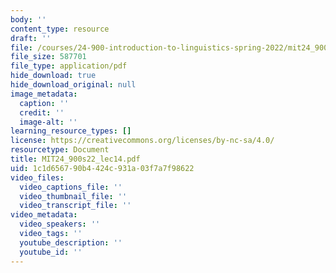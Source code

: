 ```yaml
---
body: ''
content_type: resource
draft: ''
file: /courses/24-900-introduction-to-linguistics-spring-2022/mit24_900s22_lec14.pdf
file_size: 587701
file_type: application/pdf
hide_download: true
hide_download_original: null
image_metadata:
  caption: ''
  credit: ''
  image-alt: ''
learning_resource_types: []
license: https://creativecommons.org/licenses/by-nc-sa/4.0/
resourcetype: Document
title: MIT24_900s22_lec14.pdf
uid: 1c1d6567-90b4-424c-931a-03f7a7f98622
video_files:
  video_captions_file: ''
  video_thumbnail_file: ''
  video_transcript_file: ''
video_metadata:
  video_speakers: ''
  video_tags: ''
  youtube_description: ''
  youtube_id: ''
---
```

